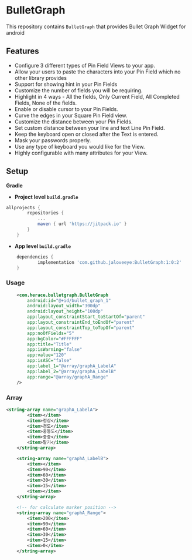 # BulletGraph

 
This repository contains `BulletGraph` that provides Bullet Graph Widget for android



## Features

- Configure 3 different types of Pin Field Views to your app.
- Allow your users to paste the characters into your Pin Field which no other library provides
- Support for showing hint in your Pin Fields
- Customize the number of fields you will be requiring.
- Highlight in 4 ways - All the fields, Only Current Field, All Completed Fields, None of the fields.
- Enable or disable cursor to your Pin Fields.
- Curve the edges in your Square Pin Field view.
- Customize the distance between your Pin Fields.
- Set custom distance between your line and text Line Pin Field.
- Keep the keyboard open or closed after the Text is entered.
- Mask your passwords properly.
- Use any type of keyboard you would like for the View.
- Highly configurable with many attributes for your View.

## Setup

**Gradle**

- **Project level `build.gradle`**
```gradle
allprojects {
		repositories {
			...
			maven { url 'https://jitpack.io' }
		}
	}
```
- **App level `build.gradle`**
```gradle
	dependencies {
	        implementation 'com.github.jaloveeye:BulletGraph:1:0:2'
	}
```

### Usage

```xml
    <com.herace.bulletgraph.BulletGraph
        android:id="@+id/bullet_graph_1"
        android:layout_width="300dp"
        android:layout_height="100dp"
        app:layout_constraintStart_toStartOf="parent"
        app:layout_constraintEnd_toEndOf="parent"
        app:layout_constraintTop_toTopOf="parent"
        app:noOfFields="5"
        app:bgColor="#FFFFFF"
        app:title="Title"
        app:isWarning="false"
        app:value="120"
        app:isASC="false"
        app:label_1="@array/graphA_LabelA"
        app:label_2="@array/graphA_LabelB"
        app:range="@array/graphA_Range"
    />
```


### Array
```xml
<string-array name="graphA_LabelA">
        <item></item>
        <item>정상</item>
        <item>경도</item>
        <item>중등도</item>
        <item>중증</item>
        <item>말기</item>
    </string-array>

    <string-array name="graphA_LabelB">
        <item></item>
        <item>90</item>
        <item>60</item>
        <item>30</item>
        <item>15</item>
        <item></item>
    </string-array>

    <!-- for calculate marker position -->
    <string-array name="graphA_Range">
        <item>200</item>
        <item>90</item>
        <item>60</item>
        <item>30</item>
        <item>15</item>
        <item>0</item>
    </string-array>

```
